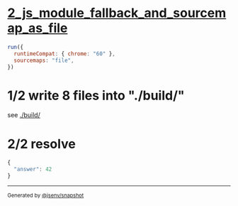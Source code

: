 # [2_js_module_fallback_and_sourcemap_as_file](../../script_type_module_inline_2.test.mjs#L45)

```js
run({
  runtimeCompat: { chrome: "60" },
  sourcemaps: "file",
})
```

# 1/2 write 8 files into "./build/"

see [./build/](./build/)

# 2/2 resolve

```js
{
  "answer": 42
}
```

---

<sub>
  Generated by <a href="https://github.com/jsenv/core/tree/main/packages/independent/snapshot">@jsenv/snapshot</a>
</sub>
